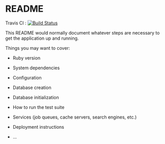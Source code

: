 # README

Travis CI : [![Build Status](https://travis-ci.org/JgSeike/Grupo8.svg?branch=master)](https://travis-ci.org/JgSeike/Grupo8)

This README would normally document whatever steps are necessary to get the
application up and running.

Things you may want to cover:

* Ruby version

* System dependencies

* Configuration

* Database creation

* Database initialization

* How to run the test suite

* Services (job queues, cache servers, search engines, etc.)

* Deployment instructions

* ...
